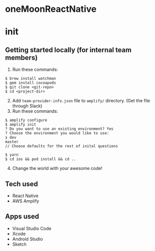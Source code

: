 # oneMoonReactNative

# init

## Getting started locally (for internal team members)

1. Run these commands:

```
$ brew install watchman
$ gem install cocoapods
$ git clone <git-repo>
$ cd <project-dir>

```

2. Add `team-provider-info.json` file to `amplify/` directory. (Get the file through Slack)
3. Run these commands:

```
$ amplify configure
$ amplify init
? Do you want to use an existing environment? Yes
? Choose the environment you would like to use:
❯ dev
master
// Choose defaults for the rest of inital questions

$ yarn
$ cd ios && pod install && cd ..
```

4. Change the world with your awesome code!

## Tech used

- React Native
- AWS Amplify

## Apps used

- Visual Studio Code
- Xcode
- Android Studio
- Sketch
